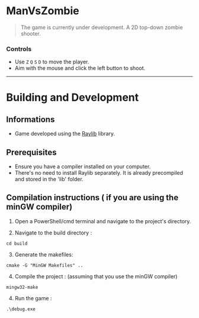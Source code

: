 # ManVsZombie
> The game is currently under development.
A 2D top-down zombie shooter.

### Controls
- Use `Z` `Q` `S` `D` to move the player.
- Aim with the mouse and click the left button to shoot.

---

# Building and Development

## Informations
- Game developed using the [Raylib](https://www.raylib.com/) library.

## Prerequisites
- Ensure you have a compiler installed on your computer.
- There's no need to install Raylib separately. It is already precompiled and stored in the 'lib' folder.

## Compilation instructions ( if you are using the minGW compiler)

1. Open a PowerShell/cmd terminal and navigate to the project's directory.
   
2. Navigate to the build directory : 
```
cd build 
```

3. Generate the makefiles:
```
cmake -G "MinGW Makefiles" ..
```

4. Compile the project : (assuming that you use the minGW compiler)   
``` 
mingw32-make 
```

4. Run the game :   
```
.\debug.exe
```
